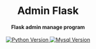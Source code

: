<div align="center">
  <br />
  <br />
  <h1 align="center">Admin Flask</h1>
  <h4 align="center">Flask admin manage program</h4>
  <p align="center">
    <a href="#">
      <img src="https://img.shields.io/badge/Python-3.6+-green.svg" alt="Python Version">
    </a>
    <a href="#">
      <img src="https://img.shields.io/badge/Mysql-5.3.2+-green.svg" alt="Mysql Version">
    </a>
  </p>
</div>